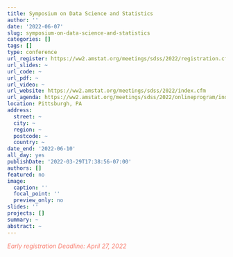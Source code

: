 ```yaml
---
title: Symposium on Data Science and Statistics
author: ''
date: '2022-06-07'
slug: symposium-on-data-science-and-statistics
categories: []
tags: []
type: conference
url_register: https://ww2.amstat.org/meetings/sdss/2022/registration.cfm
url_slides: ~
url_code: ~
url_pdf: ~
url_video: ~
url_website: https://ww2.amstat.org/meetings/sdss/2022/index.cfm
url_agenda: https://ww2.amstat.org/meetings/sdss/2022/onlineprogram/index.cfm
location: Pittsburgh, PA
address:
  street: ~
  city: ~
  region: ~
  postcode: ~
  country: ~
date_end: '2022-06-10'
all_day: yes
publishDate: '2022-03-29T17:38:56-07:00'
authors: []
featured: no
image:
  caption: ''
  focal_point: ''
  preview_only: no
slides: ''
projects: []
summary: ~
abstract: ~
---
```

<span style="color: salmon;">*Early registration Deadline: April 27, 2022*</span>

<!--more-->
